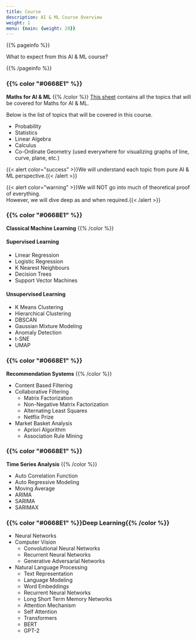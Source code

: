```yaml
---
title: Course
description: AI & ML Course Overview
weight: 1
menu: {main: {weight: 20}}
---
```


{{% pageinfo %}}

What to expect from this AI & ML course?

{{% /pageinfo %}}

###  {{% color "#0668E1" %}}
**Maths for AI & ML**
{{% /color %}}
[This sheet](https://docs.google.com/spreadsheets/d/1NUv9DrXJcFZs0SGHiLo8GSyCP58nR2_1lD1YDGzwC1A/edit?gid=0#gid=0) contains all the topics that will be covered for Maths for AI & ML.

Below is the list of topics that will be covered in this course.
-  Probability
-  Statistics
-  Linear Algebra
-  Calculus
-  Co-Ordinate Geometry (used everywhere for visualizing graphs of line, curve, plane, etc.)

{{< alert color="success" >}}We will understand each topic from pure AI & ML perspective.{{< /alert >}}

{{< alert color="warning" >}}We will NOT go into much of theoretical proof of everything. <br> However, we will dive deep as and when required.{{< /alert >}}

### {{% color "#0668E1" %}}
**Classical Machine Learning**
{{% /color %}}

#### Supervised Learning
-  Linear Regression
-  Logistic Regression
-  K Nearest Neighbours
-  Decision Trees
-  Support Vector Machines

#### Unsupervised Learning
-  K Means Clustering
-  Hierarchical Clustering
-  DBSCAN
-  Gaussian Mixture Modeling
-  Anomaly Detection
-  t-SNE
-  UMAP

### {{% color "#0668E1" %}}
**Recommendation Systems**
{{% /color %}}
-  Content Based Filtering
-  Collaborative Filtering 
    - Matrix Factorization
    - Non-Negative Matrix Factorization
    - Alternating Least Squares
    - Netflix Prize
-  Market Basket Analysis
    -  Apriori Algorithm
    -  Association Rule Mining

### {{% color "#0668E1" %}}
**Time Series Analysis**
{{% /color %}}
- Auto Correlation Function
- Auto Regressive Modeling
- Moving Average
- ARIMA
- SARIMA 
- SARIMAX

### {{% color "#0668E1" %}}**Deep Learning**{{% /color %}}
-  Neural Networks
-  Computer Vision
    -  Convolutional Neural Networks
    -  Recurrent Neural Networks
    -  Generative Adversarial Networks
-  Natural Language Processing
    -  Text Representation
    -  Language Modeling
    -  Word Embeddings
    -  Recurrent Neural Networks
    -  Long Short Term Memory Networks
    -  Attention Mechanism
    -  Self Attention
    -  Transformers
    -  BERT
    -  GPT-2
